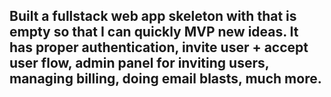 ## Built a fullstack web app skeleton with that is empty so that I can quickly MVP new ideas. It has proper authentication, invite user + accept user flow, admin panel for inviting users, managing billing, doing email blasts, much more. 
